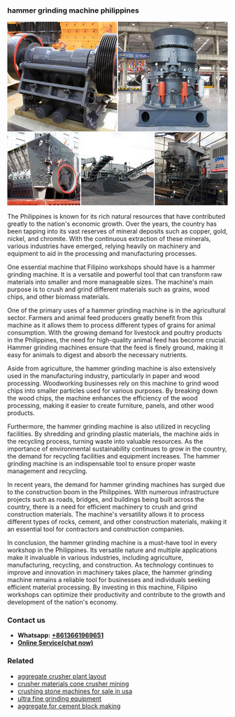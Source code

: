 <h3>hammer grinding machine philippines</h3><img src='1702953291.jpg' alt=''><p>The Philippines is known for its rich natural resources that have contributed greatly to the nation's economic growth. Over the years, the country has been tapping into its vast reserves of mineral deposits such as copper, gold, nickel, and chromite. With the continuous extraction of these minerals, various industries have emerged, relying heavily on machinery and equipment to aid in the processing and manufacturing processes.</p><p>One essential machine that Filipino workshops should have is a hammer grinding machine. It is a versatile and powerful tool that can transform raw materials into smaller and more manageable sizes. The machine's main purpose is to crush and grind different materials such as grains, wood chips, and other biomass materials.</p><p>One of the primary uses of a hammer grinding machine is in the agricultural sector. Farmers and animal feed producers greatly benefit from this machine as it allows them to process different types of grains for animal consumption. With the growing demand for livestock and poultry products in the Philippines, the need for high-quality animal feed has become crucial. Hammer grinding machines ensure that the feed is finely ground, making it easy for animals to digest and absorb the necessary nutrients.</p><p>Aside from agriculture, the hammer grinding machine is also extensively used in the manufacturing industry, particularly in paper and wood processing. Woodworking businesses rely on this machine to grind wood chips into smaller particles used for various purposes. By breaking down the wood chips, the machine enhances the efficiency of the wood processing, making it easier to create furniture, panels, and other wood products.</p><p>Furthermore, the hammer grinding machine is also utilized in recycling facilities. By shredding and grinding plastic materials, the machine aids in the recycling process, turning waste into valuable resources. As the importance of environmental sustainability continues to grow in the country, the demand for recycling facilities and equipment increases. The hammer grinding machine is an indispensable tool to ensure proper waste management and recycling.</p><p>In recent years, the demand for hammer grinding machines has surged due to the construction boom in the Philippines. With numerous infrastructure projects such as roads, bridges, and buildings being built across the country, there is a need for efficient machinery to crush and grind construction materials. The machine's versatility allows it to process different types of rocks, cement, and other construction materials, making it an essential tool for contractors and construction companies.</p><p>In conclusion, the hammer grinding machine is a must-have tool in every workshop in the Philippines. Its versatile nature and multiple applications make it invaluable in various industries, including agriculture, manufacturing, recycling, and construction. As technology continues to improve and innovation in machinery takes place, the hammer grinding machine remains a reliable tool for businesses and individuals seeking efficient material processing. By investing in this machine, Filipino workshops can optimize their productivity and contribute to the growth and development of the nation's economy.</p><h3>Contact us</h3><ul><li><strong>Whatsapp:&nbsp;<a href="https://wa.me/8613661969651">+8613661969651</a></strong></li><li><a href="https://swt.shibang-china.com/?git&amp;zhl&amp;hammer grinding machine philippines"><strong>Online Service(chat now)</strong></a></li></ul><h3>Related</h3><ul><li><a href='aggregate crusher plant layout.md'>aggregate crusher plant layout</a></li><li><a href='crusher materials cone crusher mining.md'>crusher materials cone crusher mining</a></li><li><a href='crushing stone machines for sale in usa.md'>crushing stone machines for sale in usa</a></li><li><a href='ultra fine grinding equipment.md'>ultra fine grinding equipment</a></li><li><a href='aggregate for cement block making.md'>aggregate for cement block making</a></li></ul>